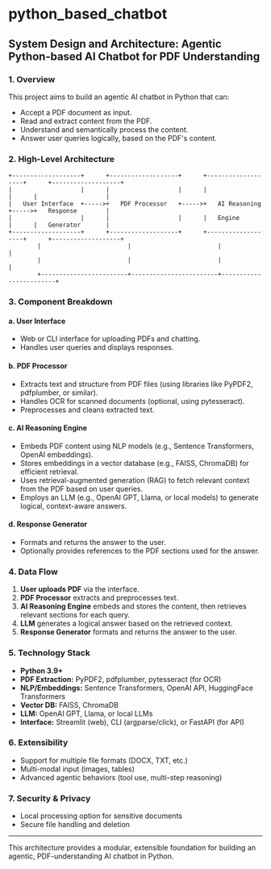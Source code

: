 # python_based_chatbot

## System Design and Architecture: Agentic Python-based AI Chatbot for PDF Understanding

### 1. Overview
This project aims to build an agentic AI chatbot in Python that can:
- Accept a PDF document as input.
- Read and extract content from the PDF.
- Understand and semantically process the content.
- Answer user queries logically, based on the PDF's content.

### 2. High-Level Architecture

```
+-------------------+      +-------------------+      +-------------------+      +-------------------+
|                   |      |                   |      |                   |      |                   |
|   User Interface  +----->+   PDF Processor   +----->+   AI Reasoning     +----->+   Response        |
|                   |      |                   |      |   Engine          |      |   Generator       |
+-------------------+      +-------------------+      +-------------------+      +-------------------+
        |                        |                        |                        |
        |                        |                        |                        |
        +------------------------+------------------------+------------------------+
```

### 3. Component Breakdown

#### a. User Interface
- Web or CLI interface for uploading PDFs and chatting.
- Handles user queries and displays responses.

#### b. PDF Processor
- Extracts text and structure from PDF files (using libraries like PyPDF2, pdfplumber, or similar).
- Handles OCR for scanned documents (optional, using pytesseract).
- Preprocesses and cleans extracted text.

#### c. AI Reasoning Engine
- Embeds PDF content using NLP models (e.g., Sentence Transformers, OpenAI embeddings).
- Stores embeddings in a vector database (e.g., FAISS, ChromaDB) for efficient retrieval.
- Uses retrieval-augmented generation (RAG) to fetch relevant context from the PDF based on user queries.
- Employs an LLM (e.g., OpenAI GPT, Llama, or local models) to generate logical, context-aware answers.

#### d. Response Generator
- Formats and returns the answer to the user.
- Optionally provides references to the PDF sections used for the answer.

### 4. Data Flow
1. **User uploads PDF** via the interface.
2. **PDF Processor** extracts and preprocesses text.
3. **AI Reasoning Engine** embeds and stores the content, then retrieves relevant sections for each query.
4. **LLM** generates a logical answer based on the retrieved context.
5. **Response Generator** formats and returns the answer to the user.

### 5. Technology Stack
- **Python 3.9+**
- **PDF Extraction:** PyPDF2, pdfplumber, pytesseract (for OCR)
- **NLP/Embeddings:** Sentence Transformers, OpenAI API, HuggingFace Transformers
- **Vector DB:** FAISS, ChromaDB
- **LLM:** OpenAI GPT, Llama, or local LLMs
- **Interface:** Streamlit (web), CLI (argparse/click), or FastAPI (for API)

### 6. Extensibility
- Support for multiple file formats (DOCX, TXT, etc.)
- Multi-modal input (images, tables)
- Advanced agentic behaviors (tool use, multi-step reasoning)

### 7. Security & Privacy
- Local processing option for sensitive documents
- Secure file handling and deletion

---
This architecture provides a modular, extensible foundation for building an agentic, PDF-understanding AI chatbot in Python.
